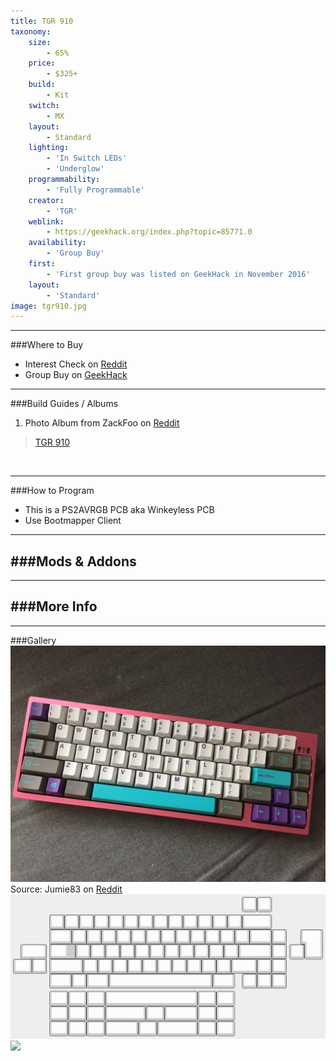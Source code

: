 ```yaml
---
title: TGR 910
taxonomy:
    size:
        - 65%
    price:
        - $325+
    build:
        - Kit
    switch:
        - MX
    layout:
        - Standard
    lighting:
        - 'In Switch LEDs'
        - 'Underglow'
    programmability:
        - 'Fully Programmable'
    creator:
        - 'TGR'
    weblink:
        - https://geekhack.org/index.php?topic=85771.0
    availability:
        - 'Group Buy'
    first:
        - 'First group buy was listed on GeekHack in November 2016'
    layout:
        - 'Standard'
image: tgr910.jpg
---
```


<a name="buy"></a>

---

###Where to Buy
- Interest Check on [Reddit](https://www.reddit.com/r/MechanicalKeyboards/comments/5cezjj/interest_check_the_tgr_910_65_full_aluminium/)
- Group Buy on [GeekHack](https://geekhack.org/index.php?topic=85771.0)

<a name="albums"></a>

---

###Build Guides / Albums
1. Photo Album from ZackFoo on [Reddit](https://www.reddit.com/r/MechanicalKeyboards/comments/6lzhsx/tgr_910_booiiiii/)
<blockquote class="imgur-embed-pub" lang="en" data-id="a/CO2DR"><a href="//imgur.com/CO2DR">TGR 910</a></blockquote><script async src="//s.imgur.com/min/embed.js" charset="utf-8"></script><br>

<a name="program"></a>

---

###How to Program
- This is a PS2AVRGB PCB aka Winkeyless PCB 
- Use Bootmapper Client

<a name="mods"></a>

---

###Mods &amp; Addons
- 


<a name="misc"></a>

---

###More Info
- 

<a name="gallery"></a>

---

###Gallery  
![](tgr910-red.jpg)
Source: Jumie83 on [Reddit](https://www.reddit.com/r/MechanicalKeyboards/comments/6u7jj2/meet_the_tgr910/)
![](tgr910-layout.jpg)
![](tgr910-3dmodel.jpg)